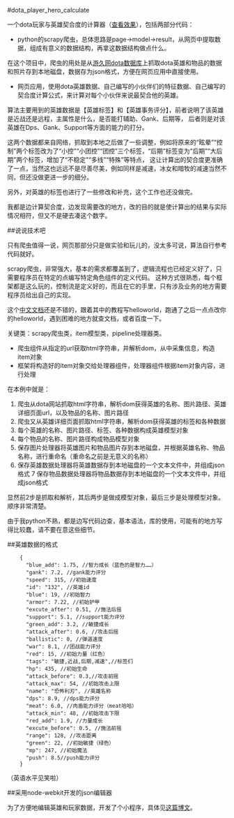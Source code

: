 #dota_player_hero_calculate

一个dota玩家与英雄契合度的计算器（[查看效果](http://page.zidafone.com/demos/dota-player/)），包括两部分代码：

* python的scrapy爬虫，总体思路是page->model->result，从网页中提取数据，组成有意义的数据结构，再拿这数据结构做点什么。

 在这个项目中，爬虫的用处是从[游久网dota数据库](http://db.dota.uuu9.com/)上抓取dota英雄和物品的数据和照片存到本地磁盘，数据存为json格式，方便在网页应用中直接使用。
 
* 网页应用，使用dota英雄数据、自己编写的小伙伴们的特征数据、自己编写的契合度计算公式，来计算对每个小伙伴来说最契合他的英雄。

 算法主要用到的英雄数据是【英雄标签】和【英雄事务评分】，前者说明了该英雄是近战还是远程，主属性是什么，是否能打辅助、Gank、后期等，
 后者则是对该英雄在Dps、Gank、Support等方面的能力的打分。
 
 这两个数据都来自网络，抓取到本地之后做了一些调整，例如将原来的“眩晕”“控制”两个标签改为了“小控”“小团控”“团控”三个标签，“后期”标签变为“后期”“大后期”两个标签，增加了“不稳定”“多线”“特殊”等特点，
 这让计算出的契合度更准确了一点，当然这也远远不是尽善尽美，例如同样是减速，冰女和暗牧的减速当然不同，但还没做更进一步的细分。
 
 另外，对英雄的标签也进行了一些修改和补充，这个工作也还没做完。
 
 我都是边计算契合度，边发现需要改的地方，改的目的就是使计算出的结果与实际情况相符，但又不是硬去凑这个数字。
 
 
 
##说说技术吧

只有爬虫值得一说，网页那部分只是做实验和玩儿的，没太多可说，算法自行参考代码就好。

scrapy爬虫，非常强大，基本的需求都覆盖到了，逻辑流程也已经定义好了，只需要程序员在特定的点编写特定角色组件的定义代码。
这种方式很熟悉，每个框架都是这么玩的，控制流是定义好的，而且在它的手里，只有涉及业务的地方需要程序员给出自己的实现。

这个[中文文档](http://scrapy-chs.readthedocs.org/zh_CN/latest/index.html)还是不错的，跟着其中的教程写helloworld，跑通了之后一点点改你的helloworld，遇到困难的地方就查文档，或者百度一下。

关键类：scrapy爬虫类，item模型类，pipeline处理器类。

* 爬虫组件从指定的url获取html字符串，并解析dom，从中采集信息，构造item对象
* 框架将构造好的item对象交给处理器组件，处理器组件根据item对象内容，进行处理

在本例中就是：

1. 爬虫从dota网站抓取html字符串，解析dom获得英雄的名称、图片路径、英雄详细页面url，以及物品的名称、图片路径
2. 爬虫又从英雄详细页面抓取html字符串，解析dom获得英雄的标签和各种数据
3. 每个英雄的名称、图片路径、标签、各种数据构成英雄模型对象
4. 每个物品的名称、图片路径构成物品模型对象
5. 保存图片处理器将英雄图片和物品图片存到本地磁盘，并根据英雄名称、物品名称，进行重命名（重命名之前是无意义的名称）
6. 保存英雄数据处理器将英雄数据存到本地磁盘的一个文本文件中，并组成json格式
7 保存物品数据处理器将物品数据存到本地磁盘的一个文本文件中，并组成json格式

显然前2步是抓取和解析，其后两步是做成模型对象，最后三步是处理模型对象。
顺序非常清楚。

由于我python不熟，都是边写代码边查，基本语法，库的使用，可能有的地方写得比较蠢，请不要在意这些细节。



##英雄数据的格式

        {
          "blue_add": 1.75, //智力成长（蓝色的是智力……）
          "gank": 7.2, //gank能力评分
          "speed": 315, //初始速度
          "id": "132", //英雄id
          "blue": 19, //初始智力
          "armor": 7.22, //初始护甲
          "excute_after": 0.51, //施法后摇
          "support": 5.1, //support能力评分
          "green_add": 3.2, //敏捷成长
          "attack_after": 0.6, //攻击后摇
          "ballistic": 0, //弹道速度
          "war": 8.1, //团战能力评分
          "red": 15, //初始力量（红色）
          "tags": "敏捷,近战,后期,减速",//标签们 
          "hp": 435, //初始生命
          "attack_before": 0.3,//攻击前摇 
          "attack_max": 54, //初始攻击上限
          "name": "恐怖利刃", //英雄名称
          "dps": 8.9, //dps能力评分
          "meat": 6.0, //肉盾能力评分（meat哈哈）
          "attack_min": 48, //初始攻击下限
          "red_add": 1.9, //力量成长
          "excute_before": 0.5, //施法前摇
          "range": 128, //攻击距离
          "green": 22, //初始敏捷（绿色）
          "mp": 247, //初始魔法
          "push": 8.5//push能力评分
        }

（英语水平见笑啦）



##采用node-webkit开发的json编辑器

为了方便地编辑英雄和玩家数据，开发了个小程序，具体见[这篇博文](http://427studio.net/blog/1/254)。
